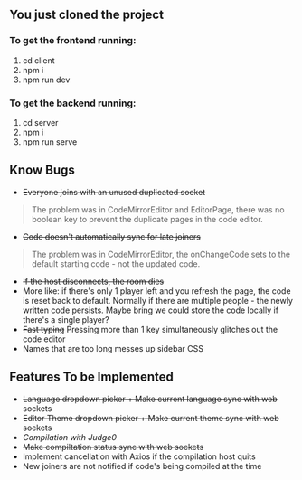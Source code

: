 ## You just cloned the project
### To get the frontend running:
1. cd client
2. npm i
3. npm run dev

### To get the backend running:
1. cd server
2. npm i 
3. npm run serve

## Know Bugs
- ~~Everyone joins with an unused duplicated socket~~
> The problem was in CodeMirrorEditor and EditorPage, there was no boolean key to prevent the duplicate pages in the code editor.
- ~~Code doesn't automatically sync for late joiners~~
> The problem was in CodeMirrorEditor, the onChangeCode sets to the default starting code - not the updated code.

- ~~If the host disconnects, the room dies~~
- More like: if there's only 1 player left and you refresh the page, the code is reset back to default. Normally if there are multiple people - the newly written code persists. Maybe bring we could store the code locally if there's a single player?
- ~~Fast typing~~ Pressing more than 1 key simultaneously glitches out the code editor
- Names that are too long messes up sidebar CSS

## Features To be Implemented
- ~~Language dropdown picker + Make current language sync with web sockets~~
- ~~Editor Theme dropdown picker + Make current theme sync with web sockets~~
- *Compilation with Judge0*
- ~~Make compiltation status sync with web sockets~~ 
- Implement cancellation with Axios if the compilation host quits
- New joiners are not notified if code's being compiled at the time
